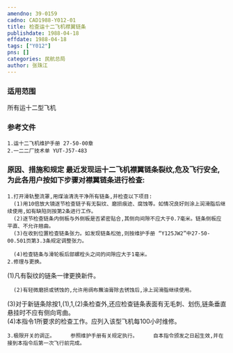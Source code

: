 ```yaml
---
amendno: 39-0159  
cadno: CAD1988-Y012-01  
title: 检查运十二飞机襟翼链条  
publishdate: 1988-04-18  
effdate: 1988-04-18  
tags: ["Y012"]  
pns: []  
categories: 民航总局  
author: 张珠江  
---
```

  
### 适用范围  
所有运十二型飞机  
  
<!--more-->  
### 参考文件  
    1.运十二飞机维护手册 27-50-00章  
    2.一二二厂技术单 YUT-J57-483  
  
### 原因、措施和规定     最近发现运十二飞机襟翼链条裂纹,危及飞行安全,为此各用户按如下步骤对襟翼链条进行检查:  
    1.打开滑轨整流罩,用煤油清洗干净所有链条,并检查以下项目:  
      (1)用10倍放大镜逐节检查链子有无裂纹、磨损痕迹、腐蚀等。如情况良好则涂上润滑脂后继续使用,如有缺陷则按第2条进行工作。  
      (2)逐节检查链条内侧板与外侧板是否紧密贴合,其侧向间隙不应大于0.7毫米。链条侧板应平直、不允许翘曲。  
      (3)在收到位置检查链条张力。如发现链条松弛,则按维护手册 “Y125JW2”中27-50-00.501页第3.3条规定调整张力。  
  
      (4)检查链条与滑轮板后部螺栓头之间的间隙应大于1毫米。  
    2.修理与更换。  
(1)凡有裂纹的链条一律更换新件。  
  
      (2)有轻微磨损或锈蚀的,允许用绸布蘸油膏除去锈蚀后,涂上润滑脂继续使用。  
(3)对于新链条除按1,(1),1,(2)条检查外,还应检查链条表面有无毛刺、划伤,链条垂直悬挂时不应有侧向弯曲。  
(4)本指令1所要求的检查工作。应列入该型飞机每100小时维修。  
  
    3.极限开关的调正。     参照维护手册有关规定执行。     自本指令颁发之日起生效,并在接到本指令后第一次飞行前完成。  

